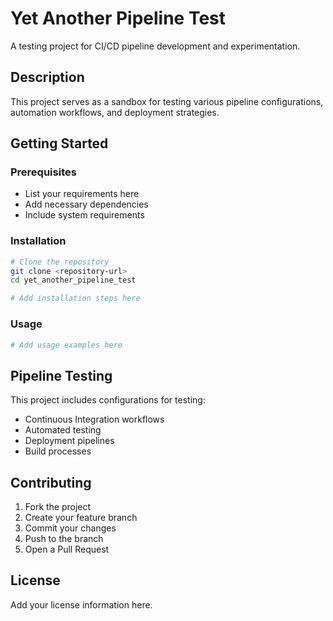 
# Yet Another Pipeline Test

A testing project for CI/CD pipeline development and experimentation.

## Description

This project serves as a sandbox for testing various pipeline configurations, automation workflows, and deployment strategies.

## Getting Started

### Prerequisites

- List your requirements here
- Add necessary dependencies
- Include system requirements

### Installation

```bash
# Clone the repository
git clone <repository-url>
cd yet_another_pipeline_test

# Add installation steps here
```

### Usage

```bash
# Add usage examples here
```

## Pipeline Testing

This project includes configurations for testing:
- Continuous Integration workflows
- Automated testing
- Deployment pipelines
- Build processes

## Contributing

1. Fork the project
2. Create your feature branch
3. Commit your changes
4. Push to the branch
5. Open a Pull Request

## License

Add your license information here.
